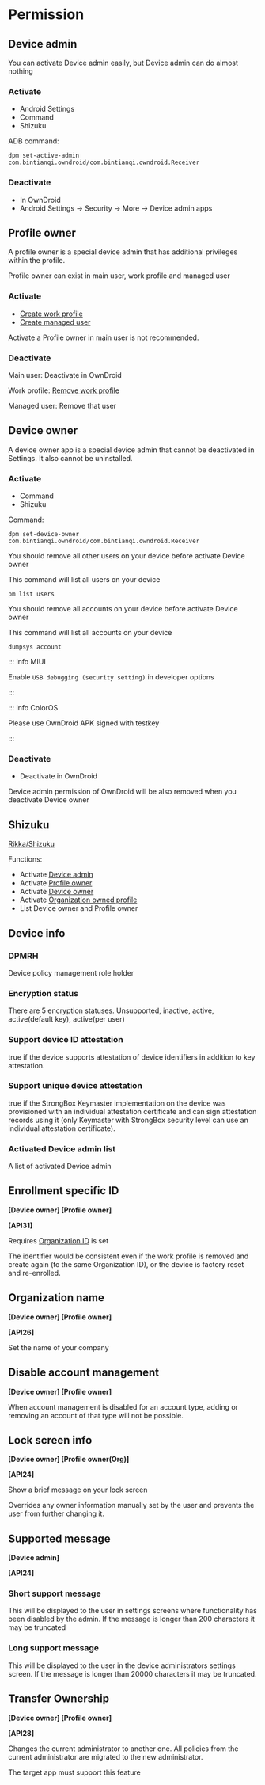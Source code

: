 # Permission

## Device admin

You can activate Device admin easily, but Device admin can do almost nothing

### Activate

- Android Settings
- Command
- Shizuku

ADB command:
```shell
dpm set-active-admin com.bintianqi.owndroid/com.bintianqi.owndroid.Receiver
```

### Deactivate

- In OwnDroid
- Android Settings -> Security -> More -> Device admin apps

## Profile owner

A profile owner is a special device admin that has additional privileges within the profile.

Profile owner can exist in main user, work profile and managed user

### Activate

- [Create work profile](ManagedProfile#CreateWorkProfile)
- [Create managed user](UserManager#CreateUser)

Activate a Profile owner in main user is not recommended.

### Deactivate

Main user: Deactivate in OwnDroid

Work profile: [Remove work profile](ManagedProfile#RemoveWorkProfile)

Managed user: Remove that user

## Device owner

A device owner app is a special device admin that cannot be deactivated in Settings. It also cannot be uninstalled.

### Activate

- Command
- Shizuku

Command:

```shell
dpm set-device-owner com.bintianqi.owndroid/com.bintianqi.owndroid.Receiver
```

You should remove all other users on your device before activate Device owner

This command will list all users on your device

```shell
pm list users
```

You should remove all accounts on your device before activate Device owner

This command will list all accounts on your device

```shell
dumpsys account
```

::: info MIUI

Enable `USB debugging (security setting)` in developer options

:::

::: info ColorOS

Please use OwnDroid APK signed with testkey

:::

### Deactivate

- Deactivate in OwnDroid

Device admin permission of OwnDroid will be also removed when you deactivate Device owner

## Shizuku

[Rikka/Shizuku](https://github.com/RikkaApps/Shizuku)

Functions:

- Activate [Device admin](#device-admin)
- Activate [Profile owner](#profile-owner)
- Activate [Device owner](#device-owner)
- Activate [Organization owned profile](ManagedProfile#OrgOwnedProfile)
- List Device owner and Profile owner

## Device info

### DPMRH

Device policy management role holder

### Encryption status

There are 5 encryption statuses. Unsupported, inactive, active, active(default key), active(per user) 

### Support device ID attestation

true if the device supports attestation of device identifiers in addition to key attestation.

### Support unique device attestation

true if the StrongBox Keymaster implementation on the device was provisioned with an individual attestation certificate and can sign attestation records using it (only Keymaster with StrongBox security level can use an individual attestation certificate).

### Activated Device admin list

A list of activated Device admin

## Enrollment specific ID

**[Device owner] [Profile owner]**

**[API31]**

Requires [Organization ID](ManagedProfile#OrgID) is set

The identifier would be consistent even if the work profile is removed and create again (to the same Organization ID), or the device is factory reset and re-enrolled.

## Organization name

**[Device owner] [Profile owner]**

**[API26]**

Set the name of your company

## Disable account management

**[Device owner] [Profile owner]**

When account management is disabled for an account type, adding or removing an account of that type will not be possible.

## Lock screen info

**[Device owner] [Profile owner(Org)]**

**[API24]**

Show a brief message on your lock screen

Overrides any owner information manually set by the user and prevents the user from further changing it.

## Supported message

**[Device admin]**

**[API24]**

### Short support message

This will be displayed to the user in settings screens where functionality has been disabled by the admin.
If the message is longer than 200 characters it may be truncated

### Long support message

This will be displayed to the user in the device administrators settings screen.
If the message is longer than 20000 characters it may be truncated.

## Transfer Ownership

**[Device owner] [Profile owner]**

**[API28]**

Changes the current administrator to another one. All policies from the current administrator are migrated to the new administrator.

The target app must support this feature

